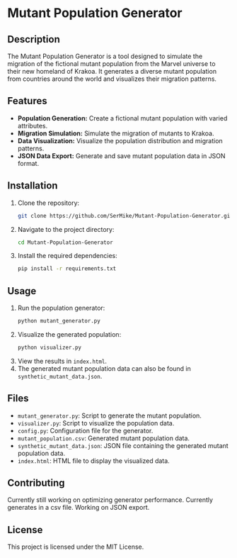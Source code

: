# Mutant Population Generator

## Description
The Mutant Population Generator is a tool designed to simulate the migration of the fictional mutant population from the Marvel universe to their new homeland of Krakoa. It generates a diverse mutant population from countries around the world and visualizes their migration patterns.

## Features
- **Population Generation:** Create a fictional mutant population with varied attributes.
- **Migration Simulation:** Simulate the migration of mutants to Krakoa.
- **Data Visualization:** Visualize the population distribution and migration patterns.
- **JSON Data Export:** Generate and save mutant population data in JSON format.

## Installation
1. Clone the repository:
   ```bash
   git clone https://github.com/SerMike/Mutant-Population-Generator.git
   ```
2. Navigate to the project directory:
   ```bash
   cd Mutant-Population-Generator
   ```
3. Install the required dependencies:
   ```bash
   pip install -r requirements.txt
   ```

## Usage
1. Run the population generator:
   ```bash
   python mutant_generator.py
   ```
2. Visualize the generated population:
   ```bash
   python visualizer.py
   ```
3. View the results in `index.html`.
4. The generated mutant population data can also be found in `synthetic_mutant_data.json`.

## Files
- `mutant_generator.py`: Script to generate the mutant population.
- `visualizer.py`: Script to visualize the population data.
- `config.py`: Configuration file for the generator.
- `mutant_population.csv`: Generated mutant population data.
- `synthetic_mutant_data.json`: JSON file containing the generated mutant population data.
- `index.html`: HTML file to display the visualized data.

## Contributing
Currently still working on optimizing generator performance. Currently generates in a csv file. Working on JSON export.

## License
This project is licensed under the MIT License.
